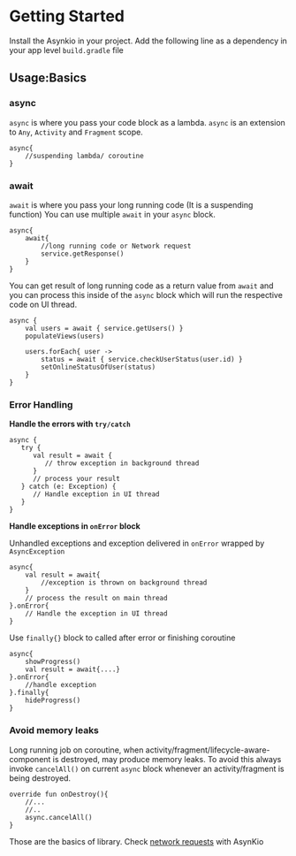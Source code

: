 Getting Started
==============


Install the Asynkio in your project.
Add the following line as a dependency in your app level `build.gradle` file

[](_media/implementation.txt ':include :type=code groovy')


## Usage:Basics

### async
`async` is where you pass your code block as a lambda. `async` is an extension to `Any`, `Activity` and `Fragment` scope.

    async{
        //suspending lambda/ coroutine
    }

### await
`await` is where you pass your long running code (It is a  suspending function)
You can use multiple `await` in your `async` block.

    async{
        await{
            //long running code or Network request
            service.getResponse()
        }
    }

You can get result of long running code as a return value from `await` and you can process this inside of the `async` block which will run the respective code on UI thread.

    async {
        val users = await { service.getUsers() }
        populateViews(users)

        users.forEach{ user ->
            status = await { service.checkUserStatus(user.id) }
            setOnlineStatusOfUser(status)
        }
    }

### Error Handling
**Handle the errors with `try/catch`**

    async {
       try {
          val result = await {
             // throw exception in background thread
          }
          // process your result
       } catch (e: Exception) {
          // Handle exception in UI thread
       }
    }

**Handle exceptions in `onError` block**

Unhandled exceptions and exception delivered in `onError` wrapped by `AsyncException`

    async{
        val result = await{
            //exception is thrown on background thread
        }
        // process the result on main thread
    }.onError{
        // Handle the exception in UI thread
    }

Use `finally{}` block to called after error or finishing coroutine

    async{
        showProgress()
        val result = await{....}
    }.onError{
        //handle exception
    }.finally{
        hideProgress()
    }


### Avoid memory leaks
Long running job on coroutine, when activity/fragment/lifecycle-aware-component is destroyed, may produce memory leaks.
To avoid this always invoke `cancelAll()` on current `async` block whenever an activity/fragment is being destroyed.

    override fun onDestroy(){
        //...
        //..
        async.cancelAll()
    }

Those are the basics of library. Check [network requests](/network.md) with AsynKio